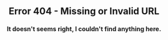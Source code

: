 <center>
    <h2>Error 404 - Missing or Invalid URL</h2>
    <h4>It doesn't seems right, I couldn't find anything here.<h4>
</center>